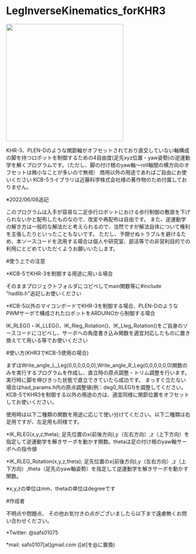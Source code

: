 # LegInverseKinematics_forKHR3

<img src="https://user-images.githubusercontent.com/106475836/171871771-ec8df6c7-f930-45d5-8c56-b2ec17ea254c.png" width="320px">

KHR-3、PLEN-Dのような関節軸がオフセットされており直交していない軸構成の脚を持つロボットを制御するための4自由度(足先xyz位置・yaw姿勢)の逆運動学を解くプログラムです。（ただし、脚の付け根のyaw軸～roll軸間の横方向のオフセットは微小なことが多いので無視）
商用以外の用途であればご自由にお使いください
KCB-5ライブラリは近藤科学株式会社様の著作物のため付属しておりません。

※2022/06/08追記

このプログラムは入手が容易な二足歩行ロボットにおける歩行制御の敷居を下げられないかと配布したものなので、改変や再配布は自由です。
また、逆運動学の解き方は一般的な解法だと考えられるので、当然ですが解法自体について権利を主張したりといったこともないです。
ただし、予期せぬトラブルを避けるため、本ソースコードを流用する場合は個人や研究室、部活等での非営利目的での利用にとどめていただくようお願いいたします。

#使う上での注意

*KCB-5でKHR-3を制御する用途に用いる場合

そのままプロジェクトフォルダにコピペしてmain関数等に#include "hadlib.h"追記しお使いください

*KCB-5以外のマイコンボードでKHR-3を制御する場合、PLEN-DのようなPWMサーボで構成されたロボットをARDUINOから制御する場合

IK_RLEG()・IK_LLEG()、IK_Rleg_Rotation()、IK_Lleg_Rotation()をご自身のソースコードにコピペし、サーボへの角度書き込み関数を適宜対応したものに置き換えてて用いる等でお使いください

#使い方(KHR3でKCB-5使用の場合)

まずはWrite_angle_L_Leg(0,0,0,0,0,0),Write_angle_R_Leg(0,0,0,0,0,0)関数のみを実行するプログラムを作成し、直立時の原点調整・トリム調整を行います。
実行時に脚を伸びきった状態で直立できていたら成功です。
まっすぐ立たない場合はhad_params.h内の原点調整値(例：deg0_RLEG1)を調整してください。
KCB-5でKHR3を制御する以外の用途の方は、適宜同様に関節位置をオフセットしてお使いください。

使用時は以下二種類の関数を用途に応じて使い分けてください。以下二種類は右足用ですが、左足用も同様です。

*IK_RLEG(x,y,z,theta);
 足先位置のx(前後方向),y（左右方向）,z（上下方向）を指定して逆運動学を解きサーボを動かす関数。thetaは足の付け根のyaw軸サーボへの指令値

*IK_RLEG_Rotation(x,y,z,theta);
 足先位置のx(前後方向),y（左右方向）,z（上下方向）,theta（足先のyaw軸姿勢）を指定して逆運動学を解きサーボを動かす関数。

※x,y,zの単位はmm、thetaの単位はdegreeです

#作成者

不明点や問題点、
その他お気付きの点がございましたら以下まで遠慮無くお問い合わせください。

*Twitter: @safs01075

*mail: safs0107[at]gmail.com ([at]を@に置換)
